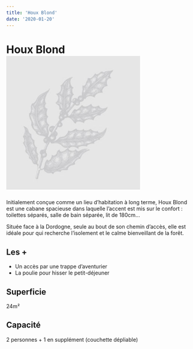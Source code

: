 ```yaml
---
title: 'Houx Blond'
date: '2020-01-20'
---
```


# Houx Blond ![Logo](../../images/nos-cabanes/logo-houx_blond.jpg)

Initialement conçue comme un lieu d’habitation à long terme, Houx Blond est une cabane spacieuse dans laquelle l’accent est mis sur le confort : toilettes séparés, salle de bain séparée, lit de 180cm…

Située face à la Dordogne, seule au bout de son chemin d’accès, elle est idéale pour qui recherche l’isolement et le calme bienveillant de la forêt.

## Les +

- Un accès par une trappe d’aventurier
- La poulie pour hisser le petit-déjeuner

## Superficie

24m²

## Capacité

2 personnes + 1 en supplément (couchette dépliable)
